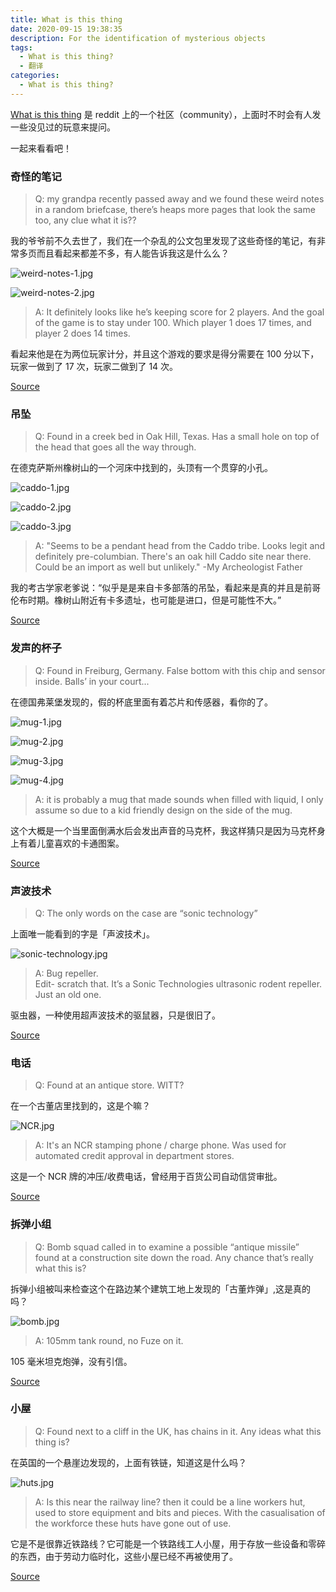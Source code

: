 ```yaml
---
title: What is this thing
date: 2020-09-15 19:38:35
description: For the identification of mysterious objects
tags:
  - What is this thing?
  - 翻译
categories:
  - What is this thing?
---
```


[What is this thing](https://www.reddit.com/r/whatisthisthing/) 是 reddit 上的一个社区（community），上面时不时会有人发一些没见过的玩意来提问。

一起来看看吧！

<!-- more -->

### 奇怪的笔记

> Q: my grandpa recently passed away and we found these weird notes in a random briefcase, there’s heaps more pages that look the same too, any clue what it is??

我的爷爷前不久去世了，我们在一个杂乱的公文包里发现了这些奇怪的笔记，有非常多页而且看起来都差不多，有人能告诉我这是什么么？

![weird-notes-1.jpg](https://cdn.jsdelivr.net/gh/AemonCao/AemonCao.github.io@source/source/_posts/whatisthisthing/weird-notes-1.jpg)

![weird-notes-2.jpg](https://cdn.jsdelivr.net/gh/AemonCao/AemonCao.github.io@source/source/_posts/whatisthisthing/weird-notes-2.jpg)

<!-- {% asset_img weird-notes-1 weird-notes-1.jpg %} -->

<!-- {% asset_img weird-notes-2 weird-notes-2.jpg %} -->

> A: It definitely looks like he’s keeping score for 2 players. And the goal of the game is to stay under 100. Which player 1 does 17 times, and player 2 does 14 times.

看起来他是在为两位玩家计分，并且这个游戏的要求是得分需要在 100 分以下，玩家一做到了 17 次，玩家二做到了 14 次。

[Source](https://www.reddit.com/r/whatisthisthing/comments/isyukx/my_grandpa_recently_passed_away_and_we_found/)

### 吊坠

> Q: Found in a creek bed in Oak Hill, Texas. Has a small hole on top of the head that goes all the way through.

在德克萨斯州橡树山的一个河床中找到的，头顶有一个贯穿的小孔。

![caddo-1.jpg](https://cdn.jsdelivr.net/gh/AemonCao/AemonCao.github.io@source/source/_posts/whatisthisthing/caddo-1.jpg)

![caddo-2.jpg](https://cdn.jsdelivr.net/gh/AemonCao/AemonCao.github.io@source/source/_posts/whatisthisthing/caddo-2.jpg)

![caddo-3.jpg](https://cdn.jsdelivr.net/gh/AemonCao/AemonCao.github.io@source/source/_posts/whatisthisthing/caddo-3.jpg)

<!-- {% asset_img caddo-1 caddo-1.jpg %} -->

<!-- {% asset_img caddo-2 caddo-2.jpg %} -->

<!-- {% asset_img caddo-3 caddo-3.jpg %} -->

> A: "Seems to be a pendant head from the Caddo tribe. Looks legit and definitely pre-columbian. There's an oak hill Caddo site near there. Could be an import as well but unlikely." -My Archeologist Father

我的考古学家老爹说：“似乎是是来自卡多部落的吊坠，看起来是真的并且是前哥伦布时期。橡树山附近有卡多遗址，也可能是进口，但是可能性不大。”

[Source](https://www.reddit.com/r/whatisthisthing/comments/isa0vn/found_in_a_creek_bed_in_oak_hill_texas_has_a/)

### 发声的杯子

> Q: Found in Freiburg, Germany. False bottom with this chip and sensor inside. Balls’ in your court...

在德国弗莱堡发现的，假的杯底里面有着芯片和传感器，看你的了。

![mug-1.jpg](https://cdn.jsdelivr.net/gh/AemonCao/AemonCao.github.io@source/source/_posts/whatisthisthing/mug-1.jpg)

![mug-2.jpg](https://cdn.jsdelivr.net/gh/AemonCao/AemonCao.github.io@source/source/_posts/whatisthisthing/mug-2.jpg)

![mug-3.jpg](https://cdn.jsdelivr.net/gh/AemonCao/AemonCao.github.io@source/source/_posts/whatisthisthing/mug-3.jpg)

![mug-4.jpg](https://cdn.jsdelivr.net/gh/AemonCao/AemonCao.github.io@source/source/_posts/whatisthisthing/mug-4.jpg)

<!-- {% asset_img mug-1 mug-1.jpg %} -->

<!-- {% asset_img mug-2 mug-2.jpg %} -->

<!-- {% asset_img mug-3 mug-3.jpg %} -->

<!-- {% asset_img mug-4 mug-4.jpg %} -->

> A: it is probably a mug that made sounds when filled with liquid, I only assume so due to a kid friendly design on the side of the mug.

这个大概是一个当里面倒满水后会发出声音的马克杯，我这样猜只是因为马克杯身上有着儿童喜欢的卡通图案。

[Source](https://www.reddit.com/r/whatisthisthing/comments/it40n1/found_in_freiburg_germany_false_bottom_with_this/)

### 声波技术

> Q: The only words on the case are “sonic technology”

上面唯一能看到的字是「声波技术」。

![sonic-technology.jpg](https://cdn.jsdelivr.net/gh/AemonCao/AemonCao.github.io@source/source/_posts/whatisthisthing/sonic-technology.jpg)

<!-- {% asset_img sonic-technology sonic-technology.jpg %} -->

> A: Bug repeller.</br>Edit- scratch that. It’s a Sonic Technologies ultrasonic rodent repeller. Just an old one.

驱虫器，一种使用超声波技术的驱鼠器，只是很旧了。

[Source](https://www.reddit.com/r/whatisthisthing/comments/isq73x/the_only_words_on_the_case_are_sonic_technology/)

### 电话

> Q: Found at an antique store. WITT?

在一个古董店里找到的，这是个嘛？

![NCR.jpg](https://cdn.jsdelivr.net/gh/AemonCao/AemonCao.github.io@source/source/_posts/whatisthisthing/NCR.jpg)

<!-- {% asset_img NCR NCR.jpg %} -->

> A: It's an NCR stamping phone / charge phone. Was used for automated credit approval in department stores.

这是一个 NCR 牌的冲压/收费电话，曾经用于百货公司自动信贷审批。

[Source](https://www.reddit.com/r/whatisthisthing/comments/isbesi/found_at_an_antique_store_witt/)

### 拆弹小组

> Q: Bomb squad called in to examine a possible “antique missile” found at a construction site down the road. Any chance that’s really what this is?

拆弹小组被叫来检查这个在路边某个建筑工地上发现的「古董炸弹」,这是真的吗？

![bomb.jpg](https://cdn.jsdelivr.net/gh/AemonCao/AemonCao.github.io@source/source/_posts/whatisthisthing/bomb.jpg)

<!-- {% asset_img bomb bomb.jpg %} -->

> A: 105mm tank round, no Fuze on it.

105 毫米坦克炮弹，没有引信。

[Source](https://www.reddit.com/r/whatisthisthing/comments/ist2f6/bomb_squad_called_in_to_examine_a_possible/)

### 小屋

> Q: Found next to a cliff in the UK, has chains in it. Any ideas what this thing is?

在英国的一个悬崖边发现的，上面有铁链，知道这是什么吗？

![huts.jpg](https://cdn.jsdelivr.net/gh/AemonCao/AemonCao.github.io@source/source/_posts/whatisthisthing/huts.jpg)

<!-- {% asset_img huts huts.jpg %} -->

> A: Is this near the railway line? then it could be a line workers hut, used to store equipment and bits and pieces. With the casualisation of the workforce these huts have gone out of use.

它是不是很靠近铁路线？它可能是一个铁路线工人小屋，用于存放一些设备和零碎的东西，由于劳动力临时化，这些小屋已经不再被使用了。

[Source](https://www.reddit.com/r/whatisthisthing/comments/irveg5/found_next_to_a_cliff_in_the_uk_has_chains_in_it/)
